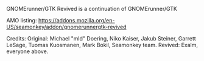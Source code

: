 GNOMErunner/GTK Revived is a continuation of GNOMErunner/GTK

AMO listing: https://addons.mozilla.org/en-US/seamonkey/addon/gnomerunnergtk-revived

Credits:
Original: Michael "mld" Doering, Niko Kaiser, Jakub Steiner, Garrett LeSage, Tuomas Kuosmanen, Mark Bokil, Seamonkey team.
Revived: Exalm, everyone above.